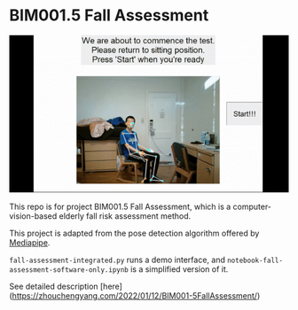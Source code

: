 # BIM001.5 Fall Assessment

![Cover](util/demo.gif)

This repo is for project BIM001.5 Fall Assessment, which is a computer-vision-based elderly fall risk assessment method.

This project is adapted from the pose detection algorithm offered by [Mediapipe](https://google.github.io/mediapipe/solutions/pose_classification.html).

`fall-assessment-integrated.py` runs a demo interface, and `notebook-fall-assessment-software-only.ipynb` is a simplified version of it. 

See detailed description [here] (https://zhouchengyang.com/2022/01/12/BIM001-5FallAssessment/)

